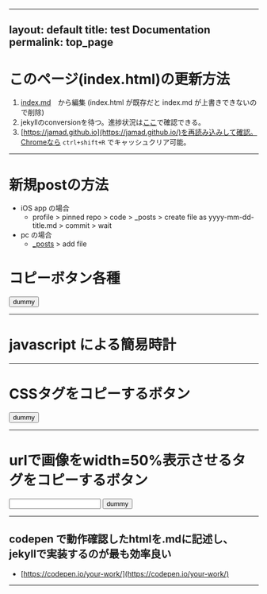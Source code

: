 <link rel="stylesheet" type="text/css" href="/assets/css/styles.css">

---
layout: default
title: test Documentation
permalink: top_page
---


# このページ(index.html)の更新方法 
1. [index.md](https://github.com/jamad/jamad.github.io/edit/master/index.md)　から編集 (index.html が既存だと index.md が上書きできないので削除)
1. jekyllのconversionを待つ。進捗状況は[ここ](https://github.com/jamad/jamad.github.io/actions)で確認できる。
1. [https://jamad.github.io](https://jamad.github.io/)を再読み込みして確認。Chromeなら `ctrl+shift+R` でキャッシュクリア可能。

---

# 新規postの方法
* iOS app の場合
  * profile > pinned repo > code > _posts > create file as yyyy-mm-dd-title.md > commit > wait
* pc の場合
  * [_posts](https://github.com/jamad/jamad.github.io/tree/master/_posts) > add file

# コピーボタン各種

<button onclick="copyT()" id="buttonlabel">dummy</button>

<script>
  title='post用prefixのコピーボタン '+new Date().toISOString().slice(0,10)+'-';
  (f=(x=title)=>document.getElementById("buttonlabel").textContent=x)();//定義しつつ実行
  function copyT() {
    title=new Date().toISOString().slice(0,10)+'-';
    navigator.clipboard.writeText(title);
    f("copied:"+title);
    setTimeout(f,250);
  }
</script>

---

# javascript による簡易時計
<p id="tm"></p>
<script>
f=(x)=>String(x).padStart(2,'0');
g=(d=new Date())=>`${f(d.getHours())}:${f(d.getMinutes())}:${f(d.getSeconds())}`;
u=()=>document.getElementById('tm').textContent=g();
setInterval(u,1000);
</script>

---

# CSSタグをコピーするボタン
<button onclick="copyText2()"><span id="mystr">dummy</span></button>
<script>
var mystr= '<link rel="stylesheet" type="text/css" href="/assets/css/styles.css">';
document.getElementById("mystr").innerText =mystr;
function copyText2() {// テキストエリア追加し、コピー後に削除
  var textArea = document.createElement("textarea");
  document.body.appendChild(textArea);
  textArea.value = mystr;
  textArea.select();
  document.execCommand("copy");
  document.body.removeChild(textArea);
}
</script>

---


# urlで画像をwidth=50%表示させるタグをコピーするボタン
<input type="text" id="my_userInput">
<button onclick="copyT2()" id="buttonlabel2">dummy</button>

<script>
// https://jamad.github.io/jam_clock_icon.png
  // HTML要素を取得
var userInput = document.getElementById("my_userInput");

// input要素の内容が変化した時に実行される関数を定義
userInput.addEventListener("input", function() {
  document.getElementById("buttonlabel2").textContent = `<img src="${userInput.value}" width="50%">`
});
  

  function copyT2() {
    navigator.clipboard.writeText(document.getElementById("buttonlabel2").textContent);
  }
</script>

---

## codepen で動作確認したhtmlを.mdに記述し、jekyllで実装するのが最も効率良い
* [https://codepen.io/your-work/](https://codepen.io/your-work/)


---


